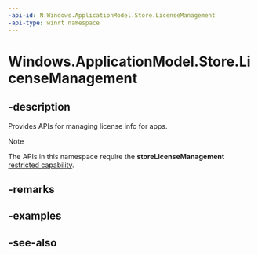 ```yaml
---
-api-id: N:Windows.ApplicationModel.Store.LicenseManagement
-api-type: winrt namespace
---
```


# Windows.ApplicationModel.Store.LicenseManagement

## -description
Provides APIs for managing license info for apps.

> [!NOTE]
> The APIs in this namespace require the **storeLicenseManagement** [restricted capability](/windows/uwp/packaging/app-capability-declarations).

## -remarks

## -examples

## -see-also
